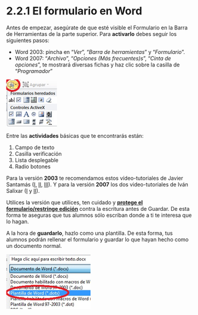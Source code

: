 # 2.2.1 El formulario en Word

Antes de empezar, asegúrate de que esté visible el Formulario en la Barra de Herramientas de la parte superior. Para **activarlo** debes seguir los siguientes pasos:

*   Word 2003: pincha en “_Ver_”, “_Barra de herramientas_” y “_Formulario_”.
*   Word 2007: “_Archivo_”, “_Opciones (Más frecuentes)s_”, “_Cinta de opciones_”, te mostrará diversas fichas y haz clic sobre la casilla de “_Programador_”


![Menú donde aparecen los distintos tipos de formulario](img/Tipos_formulario.jpg "Tipos formularios. Captura pantalla propia")




Entre las **actividades** básicas que te encontrarás están:

1.  Campo de texto
2.  Casilla verificación
3.  Lista desplegable
4.  Radio botones

Para la versión **2003** te recomendamos estos vídeo-tutoriales de Javier Santamás ([I,](http://www.youtube.com/watch?v=1FhoVUMBezM "Formularios en Word 2003") [II](http://www.youtube.com/watch?v=UZPco4KfcEU "Video tutorial Formularios Word 2003"), [III](http://www.youtube.com/watch?v=_DE3BIb7nJk "Video tutorial Formularios Word 2003")). Y para la versión **2007** los dos video-tutoriales de Iván Salixar ([I](http://www.youtube.com/watch?v=lB4CcCkQi5c&feature=related "Video tutorial Formularios Word 2007") y [II](http://www.youtube.com/watch?v=iNY2B3ouzdM&feature=related "Video tutorial Formularios Word 2007")).

Utilices la versión que utilices, ten cuidado y [**protege el formulario/restringe edición**](http://www.aulaclic.es/word2007/t_19_7.htm "www.aulaclic.es") contra la escritura antes de Guardar. De esta forma te aseguras que tus alumnos sólo escriban donde a ti te interesa que lo hagan.

A la hora de **guardarlo**, hazlo como una plantilla. De esta forma, tus alumnos podrán rellenar el formulario y guardar lo que hayan hecho como un documento normal.


![Guardar formulario como plantilla de Word](img/Plantilla_de_word.jpg "Guardar formulario. Captura pantalla propia") 




